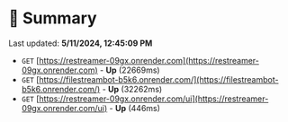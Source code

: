 # 📖 Summary
Last updated: **5/11/2024, 12:45:09 PM**

- `GET` [https://restreamer-09gx.onrender.com](https://restreamer-09gx.onrender.com) - **Up** (22669ms)
- `GET` [https://filestreambot-b5k6.onrender.com/](https://filestreambot-b5k6.onrender.com/) - **Up** (32262ms)
- `GET` [https://restreamer-09gx.onrender.com/ui](https://restreamer-09gx.onrender.com/ui) - **Up** (446ms)
